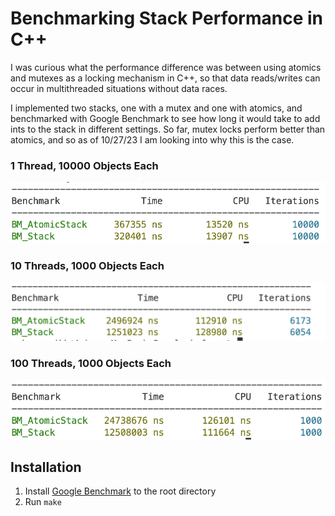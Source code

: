 # Benchmarking Stack Performance in C++

I was curious what the performance difference was between using atomics and mutexes as a locking mechanism in C++, so that data reads/writes can occur in multithreaded situations without data races.

I implemented two stacks, one with a mutex and one with atomics, and benchmarked with Google Benchmark to see how long it would take to add ints to the stack in different settings. So far, mutex locks perform better than atomics, and so as of 10/27/23 I am looking into why this is the case.

### 1 Thread, 10000 Objects Each

![1 Thread, 10000 Objects Each](results/1Thread10000Obj.png)

### 10 Threads, 1000 Objects Each

![10 Threads, 1000 Objects Each](results/10Thread1000Obj.png)

### 100 Threads, 1000 Objects Each

![100 Threads, 1000 Objects Each](results/100Thread1000Obj.png)

## Installation

1. Install [Google Benchmark](https://github.com/google/benchmark) to the root directory
2. Run `make`